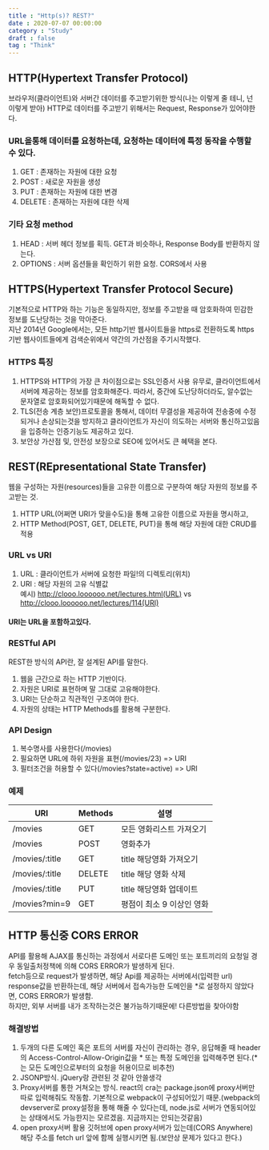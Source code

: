 ```yaml
---
title : "Http(s)? REST?"
date : 2020-07-07 00:00:00
category : "Study"
draft : false
tag : "Think"
--- 
```

## HTTP(Hypertext Transfer Protocol)  
브라우저(클라이언트)와 서버간 데이터를 주고받기위한 방식(나는 이렇게 줄 테니, 넌 이렇게 받아) HTTP로 데이터를 주고받기 위해서는 Request, Response가 있어야한다.  
### URL을통해 데이터를 요청하는데, 요청하는 데이터에 특정 동작을 수행할 수 있다.  
1. GET : 존재하는 자원에 대한 요청  
2. POST : 새로운 자원을 생성  
3. PUT : 존재하는 자원에 대한 변경
4. DELETE : 존재하는 자원에 대한 삭제
### 기타 요청 method  
1. HEAD : 서버 헤더 정보를 획득. GET과 비슷하나, Response Body를 반환하지 않는다.  
2. OPTIONS : 서버 옵션들을 확인하기 위한 요청. CORS에서 사용 

## HTTPS(Hypertext Transfer Protocol Secure)  
기본적으로 HTTP와 하는 기능은 동일하지만, 정보를 주고받을 때 암호화하여 민감한 정보를 도난당하는 것을 막아준다.  
지난 2014년 Google에서는, 모든 http기반 웹사이트들을 https로 전환하도록 https기반 웹사이트들에게 검색순위에서 약간의 가산점을 주기시작했다.  
### HTTPS 특징
1. HTTPS와 HTTP의 가장 큰 차이점으로는 SSL인증서 사용 유무로, 클라이언트에서 서버에 제공하는 정보를 암호화해준다. 따라서, 중간에 도난당하더라도, 알수없는 문자열로 암호화되어있기때문에 해독할 수 없다.  
2. TLS(전송 계층 보안)프로토콜을 통해서, 데이터 무결성을 제공하여 전송중에 수정되거나 손상되는것을 방지하고 클라이언트가 자신이 의도하는 서버와 통신하고있음을 입증하는 인증기능도 제공하고 있다.
3. 보안상 가산점 및, 안전성 보장으로 SEO에 있어서도 큰 혜택을 본다.

## REST(REpresentational State Transfer)  
웹을 구성하는 자원(resources)들을 고유한 이름으로 구분하여 해당 자원의 정보를 주고받는 것.  
1. HTTP URL(어쩌면 URI가 맞을수도)을 통해 고유한 이름으로 자원을 명시하고,
2. HTTP Method(POST, GET, DELETE, PUT)을 통해 해당 자원에 대한 CRUD를 적용  

### URL vs URI  
  1. URL : 클라이언트가 서버에 요청한 파일!의 디렉토리(위치)  
  2. URI : 해당 자원의 고유 식별값  
예시) http://clooo.loooooo.net/lectures.html(URL) vs http://clooo.loooooo.net/lectures/114(URI)

#### URI는 URL을 포함하고있다.  

### RESTful API  
REST한 방식의 API란, 잘 설계된 API를 말한다.  
  1. 웹을 근간으로 하는 HTTP 기반이다.  
  2. 자원은 URI로 표현하며 말 그대로 고유해야한다.  
  3. URI는 단순하고 직관적인 구조여야 한다.  
  4. 자원의 상태는 HTTP Methods를 활용해 구분한다.  

### API Design  
1. 복수명사를 사용한다(/movies)  
2. 필요하면 URL에 하위 자원을 표현(/movies/23) => URI  
3. 필터조건을 허용할 수 있다(/movies?state=active) => URI  

### 예제

|URI|Methods|설명|
|---|---|---|
|/movies|GET|모든 영화리스트 가져오기|
|/movies|POST|영화추가|
|/movies/:title|GET|title 해당영화 가져오기|
|/movies/:title|DELETE|title 해당 영화 삭제|
|/movies/:title|PUT|title 해당영화 업데이트|
|/movies?min=9|GET|평점이 최소 9 이상인 영화|
  
## HTTP 통신중 CORS ERROR  
API를 활용해 AJAX를 통신하는 과정에서 서로다른 도메인 또는 포트끼리의 요청일 경우 동일출처정책에 의해 CORS ERROR가 발생하게 된다.  
fetch등으로 request가 발생하면, 해당 Api를 제공하는 서버에서(입력한 url) response값을 반환하는데, 해당 서버에서 접속가능한 도메인을 *로 설정하지 않았다면, CORS ERROR가 발생함.  
하지만, 외부 서버를 내가 조작하는것은 불가능하기때문에! 다른방법을 찾아야함  
### 해결방법  
1. 두개의 다른 도메인 혹은 포트의 서버를 자신이 관리하는 경우, 응답해줄 때 header의 Access-Control-Allow-Origin값을 * 또는 특정 도메인을 입력해주면 된다.(*는 모든 도메인으로부터의 요청을 허용이므로 비추천)  
2. JSONP방식. jQuery랑 관련된 것 같아 안쓸생각  
3. Proxy서버를 통한 거쳐오는 방식. react의 cra는 package.json에 proxy서버만 따로 입력해줘도 작동함. 기본적으로 webpack이 구성되어있기 때문.(webpack의 devserver로 proxy설정을 통해 해줄 수 있다는데, node.js로 서버가 연동되어있는 상태에서도 가능한지는 모르겠음. 지금까지는 안되는것같음)  
4. open proxy서버 활용 깃허브에 open proxy서버가 있는데(CORS Anywhere) 해당 주소를 fetch url 앞에 함께 실행시키면 됨.(보안상 문제가 있다고 한다.)  